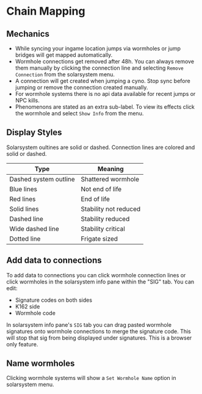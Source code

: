 # Chain Mapping

## Mechanics

 - While syncing your ingame location jumps via wormholes or jump
   bridges will get mapped automatically.
 - Wormhole connections get removed after 48h. You can always remove them manually by clicking the connection line and selecting `Remove Connection` from the solarsystem menu.
 - A connection will get created when jumping a cyno. Stop sync before
   jumping or remove the connection created manually.
 - For wormhole systems there is no api data available for recent jumps
   or NPC kills.
 - Phenomenons are stated as an extra sub-label. To view its effects
   click the wormhole and select `Show Info` from the menu.

## Display Styles
Solarsystem oultines are solid or dashed. 
Connection lines are colored and solid or dashed.

|Type| Meaning |
|--|--|
| Dashed system outline | Shattered wormhole |
| Blue lines | Not end of life |
| Red lines | End of life |
| Solid lines | Stability not reduced |
| Dashed line | Stability reduced|
| Wide dashed line| Stability critical |
| Dotted line| Frigate sized |

## Add data to connections
To add data to connections you can click wormhole connection lines or click wormholes in the solarsystem info pane within the "SIG" tab.
You can edit:<br>

 - Signature codes on both sides<br>
 - K162 side<br>
 - Wormhole code<br>

In solarsystem info pane's `SIG` tab you can drag pasted wormhole signatures onto wormhole connections to merge the signature code. This will stop that sig from being displayed under signatures. This is a browser only feature.

## Name wormholes
Clicking wormhole systems will show a `Set Wormhole Name` option in solarsystem menu.
<!--stackedit_data:
eyJoaXN0b3J5IjpbNjIzOTgxMDU1LC00NTQyNDAzNjksLTE5ND
M5NTU5NzksMTYzNzE4NDkwLDY3MDcxOTU1MSwtNDU3NzgxMzEs
LTMzMjQ0NzI5N119
-->